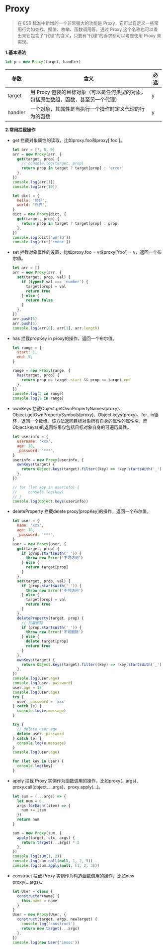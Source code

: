 # Proxy

> 在 ES6 标准中新增的一个非常强大的功能是 Proxy，它可以自定义一些常用行为如查找、赋值、枚举、函数调用等。通过 Proxy 这个名称也可以看出来它包含了“代理”的含义，只要有“代理”的诉求都可以考虑使用 Proxy 来实现。

**1.基本语法**

```js
let p = new Proxy(target, handler)
```

| 参数    | 含义                                                                                | 必选 |
| ------- | ----------------------------------------------------------------------------------- | ---- |
| target  | 用 Proxy 包装的目标对象（可以是任何类型的对象，包括原生数组，函数，甚至另一个代理） | y    |
| handler | 一个对象，其属性是当执行一个操作时定义代理的行为的函数                              | y    |

**2.常用拦截操作**

- get
  拦截对象属性的读取，比如proxy.foo和proxy['foo']。

  ```js
  let arr = [7, 8, 9]
  arr = new Proxy(arr, {
    get(target, prop) {
      // console.log(target, prop)
      return prop in target ? target[prop] : 'error'
    },
  })
  console.log(arr[1])
  console.log(arr[10])
  ```

  ```js
  let dict = {
    hello: '你好',
    world: '世界',
  }
  dict = new Proxy(dict, {
    get(target, prop) {
      return prop in target ? target[prop] : prop
    },
  })
  console.log(dict['world'])
  console.log(dict['imooc'])
  ```

- set
  拦截对象属性的设置，比如proxy.foo = v或proxy['foo'] = v，返回一个布尔值。

  ```js
  let arr = []
  arr = new Proxy(arr, {
    set(target, prop, val) {
      if (typeof val === 'number') {
        target[prop] = val
        return true
      } else {
        return false
      }
    },
  })
  arr.push(5)
  arr.push(6)
  console.log(arr[0], arr[1], arr.length)
  ```

- has
  拦截propKey in proxy的操作，返回一个布尔值。

  ```js
  let range = {
    start: 1,
    end: 5,
  }

  range = new Proxy(range, {
    has(target, prop) {
      return prop >= target.start && prop <= target.end
    },
  })
  console.log(2 in range)
  console.log(9 in range)
  ```

- ownKeys
  拦截Object.getOwnPropertyNames(proxy)、Object.getOwnPropertySymbols(proxy)、Object.keys(proxy)、for...in循环，返回一个数组。该方法返回目标对象所有自身的属性的属性名，而Object.keys()的返回结果仅包括目标对象自身的可遍历属性。

  ```js
  let userinfo = {
    username: 'xxx',
    age: 18,
    _password: '***',
  }
  userinfo = new Proxy(userinfo, {
    ownKeys(target) {
      return Object.keys(target).filter((key) => !key.startsWith('_'))
    },
  })

  // for (let key in userinfo) {
  //     console.log(key)
  // }
  console.log(Object.keys(userinfo))
  ```

- deleteProperty
  拦截delete proxy[propKey]的操作，返回一个布尔值。

  ```js
  let user = {
    name: 'xxx',
    age: 18,
    _password: '***',
  }
  user = new Proxy(user, {
    get(target, prop) {
      if (prop.startsWith('_')) {
        throw new Error('不可访问')
      } else {
        return target[prop]
      }
    },
    set(target, prop, val) {
      if (prop.startsWith('_')) {
        throw new Error('不可访问')
      } else {
        target[prop] = val
        return true
      }
    },
    deleteProperty(target, prop) {
      // 拦截删除
      if (prop.startsWith('_')) {
        throw new Error('不可删除')
      } else {
        delete target[prop]
        return true
      }
    },
    ownKeys(target) {
      return Object.keys(target).filter((key) => !key.startsWith('_'))
    },
  })
  console.log(user.age)
  console.log(user._password)
  user.age = 18
  console.log(user.age)
  try {
    user._password = 'xxx'
  } catch (e) {
    console.log(e.message)
  }

  try {
    // delete user.age
    delete user._password
  } catch (e) {
    console.log(e.message)
  }
  console.log(user.age)

  for (let key in user) {
    console.log(key)
  }
  ```

- apply
  拦截 Proxy 实例作为函数调用的操作，比如proxy(...args)、proxy.call(object, ...args)、proxy.apply(...)。

  ```js
  let sum = (...args) => {
    let num = 0
    args.forEach((item) => {
      num += item
    })
    return num
  }

  sum = new Proxy(sum, {
    apply(target, ctx, args) {
      return target(...args) * 2
    },
  })
  console.log(sum(1, 2))
  console.log(sum.call(null, 1, 2, 3))
  console.log(sum.apply(null, [1, 2, 3]))
  ```

- construct
  拦截 Proxy 实例作为构造函数调用的操作，比如new proxy(...args)。

  ```js
  let User = class {
    constructor(name) {
      this.name = name
    }
  }
  User = new Proxy(User, {
    construct(target, args, newTarget) {
      console.log('construct')
      return new target(...args)
    },
  })
  console.log(new User('imooc'))
  ```
